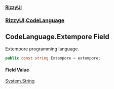 #### [RizzyUI](index 'index')
### [RizzyUI](RizzyUI 'RizzyUI').[CodeLanguage](RizzyUI.CodeLanguage 'RizzyUI.CodeLanguage')

## CodeLanguage.Extempore Field

Extempore programming language.

```csharp
public const string Extempore = extempore;
```

#### Field Value
[System.String](https://docs.microsoft.com/en-us/dotnet/api/System.String 'System.String')